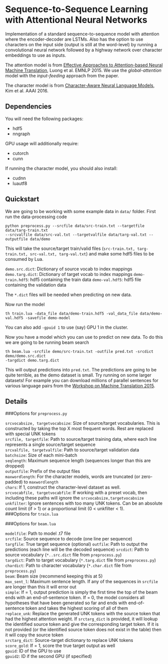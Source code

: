 # Sequence-to-Sequence Learning with Attentional Neural Networks

Implementation of a standard sequence-to-sequence model with attention where the encoder-decoder
are LSTMs. Also has the option to use characters on the input side (output is still at the
word-level) by running a convolutional neural network followed by a highway network over
character embeddings to use as inputs.

The attention model is from
[Effective Approaches to Attention-based
Neural Machine Translation](http://stanford.edu/~lmthang/data/papers/emnlp15_attn.pdf),
Luong et al. EMNLP 2015. We use the *global-attention* model with the *input-feeding* approach
from the paper.

The character model is from [Character-Aware Neural
Language Models](http://arxiv.org/abs/1508.06615), Kim et al. AAAI 2016.

## Dependencies

You will need the following packages:
* hdf5
* nngraph

GPU usage will additionally require:
* cutorch
* cunn

If running the character model, you should also install:
* cudnn
* luautf8

## Quickstart

We are going to be working with some example data in `data/` folder.
First run the data-processing code

```
python preprocess.py --srcfile data/src-train.txt --targetfile data/targ-train.txt
--srcvalfile data/src-val.txt --targetvalfile data/targ-val.txt --outputfile data/demo
```

This will take the source/target train/valid files (`src-train.txt, targ-train.txt,
src-val.txt, targ-val.txt`) and make some hdf5 files to be consumed by Lua.

`demo.src.dict`: Dictionary of source vocab to index mappings
`demo.targ.dict`: Dictionary of target vocab to index mappings
`demo-train.hdf5`: hdf5 containing the train data
`demo-val.hdf5`: hdf5 file containing the validation data

The `*.dict` files will be needed when predicting on new data.

Now run the model

```
th train.lua -data_file data/demo-train.hdf5 -val_data_file data/demo-val.hdf5 -savefile demo-model
```
You can also add `-gpuid 1` to use (say) GPU 1 in the cluster.

Now you have a model which you can use to predict on new data. To do this we are
going to be running beam search

```
th beam.lua -srcfile demo/src-train.txt -outfile pred.txt -srcdict demo/demo.src.dict
-targdict demo.targ.dict
```
This will output predictions into `pred.txt`. The predictions are going to be quite terrible,
as the demo dataset is small. Try running on some larger datasets! For example you can download
millions of parallel sentences for various language pairs from the [Workshop
on Machine Translation 2015](http://www.statmt.org/wmt15/translation-task.html).

## Details
###Options for `preprocess.py`

`srcvocabsize, targetvocabsize`: Size of source/target vocabularies. This is constructed
by taking the top X most frequent words. Rest are replaced with special UNK tokens  
`srcfile, targetfile`: Path to source/target training data, where each line represents a single
source/target sequence  
`srcvalfile, targetvalfile`: Path to source/target validation data  
`batchsize`: Size of each mini-batch  
`seqlength`: Maximum sequence length (sequences longer than this are dropped)  
`outputfile`: Prefix of the output files  
`maxwordlength`: For the character models, words are truncated (or zero-padded) to `maxwordlength`  
`chars`: If 1, construct the character-level dataset as well.  
`srcvocabfile, targetvocabfile`: If working with a preset vocab, then including these paths
will ignore the `srcvocabsize,targetvocabsize`  
`unkfilter`: Ignore sentences with too many UNK tokens. Can be an absolute count limit (if > 1)
or a proportional limit (0 < unkfilter < 1).  
###Options for `train.lua`

###Options for `beam.lua`

`modelfile`: Path to model .t7 file  
`srcfile`: Source sequence to decode (one line per sequence)  
`targfile`: True target sequence (optional)
`outfile`: Path to output the predictions (each line will be the decoded sequence)
`srcdict`: Path to source vocabulary (`*..src.dict` file from `preprocess.py`)  
`targdict`: Path to target vocabulary (`*.targ.dict` file from `preprocess.py`)  
`chardict`: Path to character vocabulary (`*.char.dict` file from `preprocess.py`)  
`beam`: Beam size (recommend keeping this at 5)  
`max_sent_l`: Maximum sentence length. If any of the sequences in `srcfile` are longer than this
it will error out  
`simple`: If = 1, output prediction is simply the first time the top of the beam
ends with an end-of-sentence token. If = 0, the model considers all hypotheses that have
been generated so far and ends with end-of-sentence token and takes the highest scoring
of all of them  
`replace_unk`: Replace the generated UNK tokens with the source token that had the highest
attention weight. If `srctarg_dict` is provided, it will lookup the identified source token
and give the corresponding target token. If it is not provided (or the identified source token
does not exist in the table) then it will copy the source token  
`srctarg_dict`: Source-target dictionary to replace UNK tokens  
`score_gold`: If = 1, score the true target output as well  
`gpuid`: ID of the GPU to use  
`gpuid2`: ID if the second GPU (if specified)  